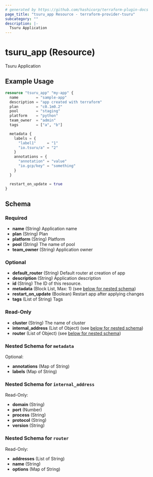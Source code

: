```yaml
---
# generated by https://github.com/hashicorp/terraform-plugin-docs
page_title: "tsuru_app Resource - terraform-provider-tsuru"
subcategory: ""
description: |-
  Tsuru Application
---
```


# tsuru_app (Resource)

Tsuru Application

## Example Usage

```terraform
resource "tsuru_app" "my-app" {
  name        = "sample-app"
  description = "app created with terraform"
  plan        = "c0.1m0.2"
  pool        = "staging"
  platform    = "python"
  team_owner  = "admin"
  tags        = ["a", "b"]

  metadata {
    labels = {
      "label1"     = "1"
      "io.tsuru/a" = "2"
    }
    annotations = {
      "annotation" = "value"
      "io.gcp/key" = "something"
    }
  }

  restart_on_update = true
}
```

<!-- schema generated by tfplugindocs -->
## Schema

### Required

- **name** (String) Application name
- **plan** (String) Plan
- **platform** (String) Platform
- **pool** (String) The name of pool
- **team_owner** (String) Application owner

### Optional

- **default_router** (String) Default router at creation of app
- **description** (String) Application description
- **id** (String) The ID of this resource.
- **metadata** (Block List, Max: 1) (see [below for nested schema](#nestedblock--metadata))
- **restart_on_update** (Boolean) Restart app after applying changes
- **tags** (List of String) Tags

### Read-Only

- **cluster** (String) The name of cluster
- **internal_address** (List of Object) (see [below for nested schema](#nestedatt--internal_address))
- **router** (List of Object) (see [below for nested schema](#nestedatt--router))

<a id="nestedblock--metadata"></a>
### Nested Schema for `metadata`

Optional:

- **annotations** (Map of String)
- **labels** (Map of String)


<a id="nestedatt--internal_address"></a>
### Nested Schema for `internal_address`

Read-Only:

- **domain** (String)
- **port** (Number)
- **process** (String)
- **protocol** (String)
- **version** (String)


<a id="nestedatt--router"></a>
### Nested Schema for `router`

Read-Only:

- **addresses** (List of String)
- **name** (String)
- **options** (Map of String)


